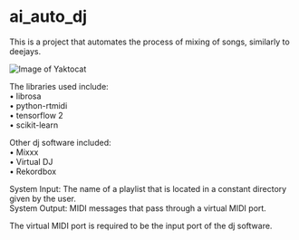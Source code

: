 # ai_auto_dj
This is a project that automates the process of mixing of songs, similarly to deejays.<br/>

![Image of Yaktocat](https://raw.githubusercontent.com/ManosVasilopoulos/ai_auto_dj/master/Web%201920%20%E2%80%93%201.png)<br/>

The libraries used include:<br/>
• librosa<br/>
• python-rtmidi<br/>
• tensorflow 2<br/>
• scikit-learn<br/>

Other dj software included:<br/>
• Mixxx<br/>
• Virtual DJ<br/>
• Rekordbox<br/>

System Input: The name of a playlist that is located in a constant directory given by the user.<br/>
System Output: MIDI messages that pass through a virtual MIDI port.<br/>

The virtual MIDI port is required to be the input port of the dj software.<br/>



